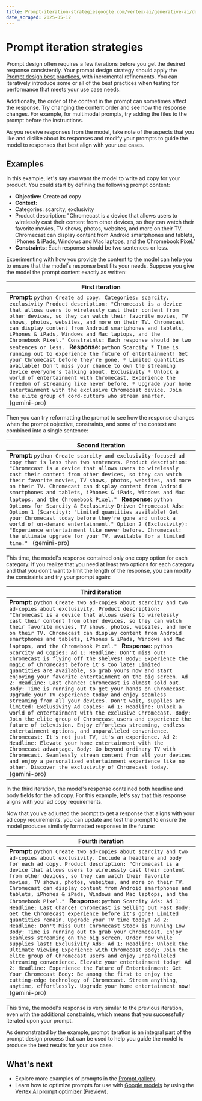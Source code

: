 ```yaml
---
title: Prompt-iteration-strategiesgoogle.com/vertex-ai/generative-ai/docs/learn/prompts/prompt-iteration
date_scraped: 2025-05-12
---
```


# Prompt iteration strategies 

Prompt design often requires a few iterations before you get the desired response consistently.
Your prompt design strategy should apply the
[Prompt design
best practices](https://cloud.google.com/vertex-ai/generative-ai/docs/learn/prompts/prompt-design-strategies#best-practices), with incremental refinements. You can iteratively introduce some or all of the
best practices when testing for performance that meets your use case needs.

Additionally, the order of the content in the prompt can sometimes affect the response. Try
changing the content order and see how the response changes. For example, for multimodal
prompts, try adding the files to the prompt before the instructions.

As you receive responses from the model, take note of the aspects that you like and dislike about
its responses and modify your prompts to guide the model to responses that best align with your use
cases.

## Examples

In this example, let's say you want the model to write ad copy for your product. You could start
by defining the following prompt content:

- **Objective:** Create ad copy
- **Context:**
 - Categories: scarcity, exclusivity
 - Product description: "Chromecast is a device that allows users to wirelessly cast their
 content from other devices, so they can watch their favorite movies, TV shows, photos,
 websites, and more on their TV. Chromecast can display content from Android smartphones and
 tablets, iPhones & iPads, Windows and Mac laptops, and the Chromebook Pixel."
- **Constraints:** Each response should be two sentences or less.

Experimenting with how you provide the content to the model can help you to ensure that the
model's response best fits your needs. Suppose you give the model the prompt content exactly as
written:

| First iteration |
| --- |
| **Prompt:** ```python Create ad copy. Categories: scarcity, exclusivity Product description: "Chromecast is a device that allows users to wirelessly cast their content from other devices, so they can watch their favorite movies, TV shows, photos, websites, and more on their TV. Chromecast can display content from Android smartphones and tablets, iPhones & iPads, Windows and Mac laptops, and the Chromebook Pixel." Constraints: Each response should be two sentences or less. ``` **Response:** ```python Scarcity * Time is running out to experience the future of entertainment! Get your Chromecast before they're gone. * Limited quantities available! Don't miss your chance to own the streaming device everyone's talking about. Exclusivity * Unlock a world of entertainment with Chromecast. Experience the freedom of streaming like never before. * Upgrade your home entertainment with the exclusive Chromecast device. Join the elite group of cord-cutters who stream smarter. ``` (gemini-pro) |

Then you can try reformatting the prompt to see how the response changes when the prompt
objective, constraints, and some of the context are combined into a single sentence:

| Second iteration |
| --- |
| **Prompt:** ```python Create scarcity and exclusivity-focused ad copy that is less than two sentences. Product description: "Chromecast is a device that allows users to wirelessly cast their content from other devices, so they can watch their favorite movies, TV shows, photos, websites, and more on their TV. Chromecast can display content from Android smartphones and tablets, iPhones & iPads, Windows and Mac laptops, and the Chromebook Pixel." ``` **Response:** ```python Options for Scarcity & Exclusivity-Driven Chromecast Ads: Option 1 (Scarcity): "Limited quantities available! Get your Chromecast today before they're gone and unlock a world of on-demand entertainment." Option 2 (Exclusivity): "Experience entertainment like never before. Chromecast: the ultimate upgrade for your TV, available for a limited time." ``` (gemini-pro) |

This time, the model's response contained only one copy option for each category. If you
realize that you need at least two options for each category and that you don't want to limit the
length of the response, you can modify the constraints and try your prompt again:

| Third iteration |
| --- |
| **Prompt:** ```python Create two ad-copies about scarcity and two ad-copies about exclusivity. Product description: "Chromecast is a device that allows users to wirelessly cast their content from other devices, so they can watch their favorite movies, TV shows, photos, websites, and more on their TV. Chromecast can display content from Android smartphones and tablets, iPhones & iPads, Windows and Mac laptops, and the Chromebook Pixel." ``` **Response:** ```python Scarcity Ad Copies: Ad 1: Headline: Don't miss out! Chromecast is flying off the shelves! Body: Experience the magic of Chromecast before it's too late! Limited quantities are available, so grab yours now and start enjoying your favorite entertainment on the big screen. Ad 2: Headline: Last chance! Chromecast is almost sold out. Body: Time is running out to get your hands on Chromecast. Upgrade your TV experience today and enjoy seamless streaming from all your devices. Don't wait, supplies are limited! Exclusivity Ad Copies: Ad 1: Headline: Unlock a world of entertainment with the exclusive Chromecast. Body: Join the elite group of Chromecast users and experience the future of television. Enjoy effortless streaming, endless entertainment options, and unparalleled convenience. Chromecast: It's not just TV, it's an experience. Ad 2: Headline: Elevate your home entertainment with the Chromecast advantage. Body: Go beyond ordinary TV with Chromecast. Seamlessly stream content from all your devices and enjoy a personalized entertainment experience like no other. Discover the exclusivity of Chromecast today. ``` (gemini-pro) |

In the third iteration, the model's response contained both headline and body fields for the ad
copy. For this example, let's say that this response aligns with your ad copy requirements.

Now that you've adjusted the prompt to get a response that aligns with your ad copy requirements,
you can update and test the prompt to ensure the model produces similarly formatted responses in the
future:

| Fourth iteration |
| --- |
| **Prompt:** ```python Create two ad-copies about scarcity and two ad-copies about exclusivity. Include a headline and body for each ad copy. Product description: "Chromecast is a device that allows users to wirelessly cast their content from other devices, so they can watch their favorite movies, TV shows, photos, websites, and more on their TV. Chromecast can display content from Android smartphones and tablets, iPhones & iPads, Windows and Mac laptops, and the Chromebook Pixel." ``` **Response:** ```python Scarcity Ads: Ad 1: Headline: Last Chance! Chromecast is Selling Out Fast Body: Get the Chromecast experience before it's gone! Limited quantities remain. Upgrade your TV time today! Ad 2: Headline: Don't Miss Out! Chromecast Stock is Running Low Body: Time is running out to grab your Chromecast. Enjoy seamless streaming on the big screen. Order now while supplies last! Exclusivity Ads: Ad 1: Headline: Unlock the Ultimate Viewing Experience with Chromecast Body: Join the elite group of Chromecast users and enjoy unparalleled streaming convenience. Elevate your entertainment today! Ad 2: Headline: Experience the Future of Entertainment: Get Your Chromecast Body: Be among the first to enjoy the cutting-edge technology of Chromecast. Stream anything, anytime, effortlessly. Upgrade your home entertainment now! ``` (gemini-pro) |

This time, the model's response is very similar to the previous iteration, even with the
additional constraints, which means that you successfully iterated upon your prompt.

As demonstrated by the example, prompt iteration is an integral part of the prompt design
process that can be used to help you guide the model to produce the best results for your use
case.

## What's next

- Explore more examples of prompts in the
 [Prompt gallery](https://cloud.google.com/vertex-ai/generative-ai/docs/prompt-gallery).
- Learn how to optimize prompts for use with
 [Google models](../models.md) by using the
 [Vertex AI prompt optimizer (Preview)](prompt-optimizer.md).